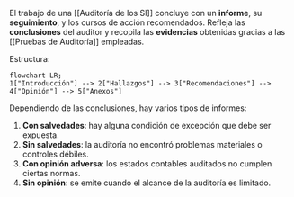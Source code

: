 El trabajo de una [[Auditoría de los SI]] concluye con un **informe**, su **seguimiento**, y los cursos de acción recomendados. Refleja las **conclusiones** del auditor y recopila las **evidencias** obtenidas gracias a las [[Pruebas de Auditoría]] empleadas.

Estructura:

```mermaid
flowchart LR;
1["Introducción"] --> 2["Hallazgos"] --> 3["Recomendaciones"] --> 4["Opinión"] --> 5["Anexos"]
```

Dependiendo de las conclusiones, hay varios tipos de informes:

1. **Con salvedades**: hay alguna condición de excepción que debe ser expuesta.
2. **Sin salvedades**: la auditoría no encontró problemas materiales o controles débiles.
3. **Con opinión adversa**: los estados contables auditados no cumplen ciertas normas.
4. **Sin opinión**: se emite cuando el alcance de la auditoría es limitado.
